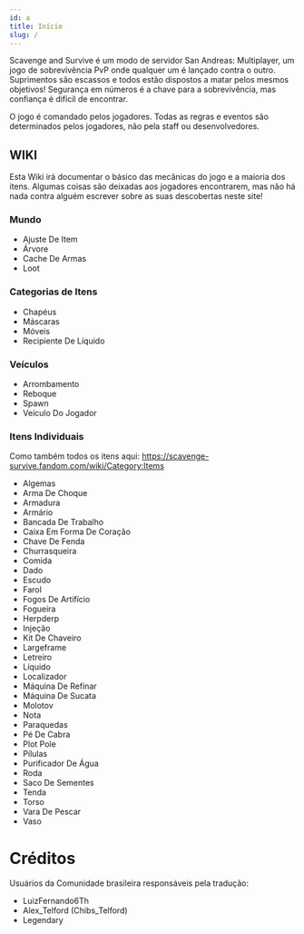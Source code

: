 ```yaml
---
id: a
title: Início
slug: /
---
```


Scavenge and Survive é um modo de servidor San Andreas: Multiplayer, um jogo
de sobrevivência PvP onde qualquer um é lançado contra o outro. Suprimentos são escassos e
todos estão dispostos a matar pelos mesmos objetivos! Segurança em números é a chave para
a sobrevivência, mas confiança é difícil de encontrar.

O jogo é comandado pelos jogadores. Todas as regras e eventos são determinados pelos jogadores,
não pela staff ou desenvolvedores.

## WIKI

Esta Wiki irá documentar o básico das mecânicas do jogo e a maioria dos itens. Algumas coisas são
deixadas aos jogadores encontrarem, mas não há nada contra alguém escrever sobre
as suas descobertas neste site!

### Mundo

- Ajuste De Item
- Árvore
- Cache De Armas
- Loot

### Categorias de Itens

- Chapéus
- Máscaras
- Móveis
- Recipiente De Líquido

### Veículos

- Arrombamento
- Reboque
- Spawn
- Veículo Do Jogador

### Itens Individuais

Como também todos os itens aqui:
https://scavenge-survive.fandom.com/wiki/Category:Items

- Algemas
- Arma De Choque
- Armadura
- Armário
- Bancada De Trabalho
- Caixa Em Forma De Coração
- Chave De Fenda
- Churrasqueira
- Comida
- Dado
- Escudo
- Farol
- Fogos De Artifício
- Fogueira
- Herpderp
- Injeção
- Kit De Chaveiro
- Largeframe
- Letreiro
- Líquido
- Localizador
- Máquina De Refinar
- Máquina De Sucata
- Molotov
- Nota
- Paraquedas
- Pé De Cabra
- Plot Pole
- Pílulas
- Purificador De Água
- Roda
- Saco De Sementes
- Tenda
- Torso
- Vara De Pescar
- Vaso

# Créditos
Usuários da Comunidade brasileira responsáveis pela tradução:
- LuizFernando6Th
- Alex_Telford (Chibs_Telford)
- Legendary